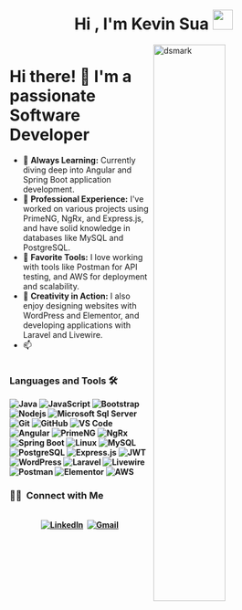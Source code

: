 <h1 align="center"><b>Hi , I'm Kevin Sua </b><img src="https://media.giphy.com/media/hvRJCLFzcasrR4ia7z/giphy.gif" width="35"></h1>
<img alt="dsmark" align="right"  height="50%" width="50%" src="https://c.tenor.com/NzrqQHFBVz8AAAAj/kitty-transparent.gif">
<div style="display: flex; align-items: center;"> <div style="flex: 1;"> <h1>Hi there! 👋 I'm a passionate Software Developer</h1> <ul> <li>🌱 <strong>Always Learning:</strong> Currently diving deep into Angular and Spring Boot application development.</li> <li>💼 <strong>Professional Experience:</strong> I've worked on various projects using PrimeNG, NgRx, and Express.js, and have solid knowledge in databases like MySQL and PostgreSQL.</li> <li>🔧 <strong>Favorite Tools:</strong> I love working with tools like Postman for API testing, and AWS for deployment and scalability.</li> <li>🎨 <strong>Creativity in Action:</strong> I also enjoy designing websites with WordPress and Elementor, and developing applications with Laravel and Livewire.</li> <li>📫 <strong> </div> </div>


### Languages and Tools 🛠 

![Java](http://img.shields.io/badge/-Java-5B4638?style=flat-square&logo=java&logoColor=ffffff)
![JavaScript](https://img.shields.io/badge/-JavaScript-%23F7DF1C?style=flat-square&logo=javascript&logoColor=000000&labelColor=%23F7DF1C&color=%23FFCE5A)
![Bootstrap](https://img.shields.io/badge/-Bootstrap-563D7C?style=flat-square&logo=Bootstrap)
![Nodejs](https://img.shields.io/badge/-Nodejs-339933?style=flat-square&logo=Node.js&logoColor=ffffff)
![Microsoft Sql Server](https://img.shields.io/badge/-Sql%20Server-CC2927?style=flat-square&logo=microsoft-sql-server&logoColor=ffffff)
![Git](https://img.shields.io/badge/-Git-%23F05032?style=flat-square&logo=git&logoColor=%23ffffff)
![GitHub](https://img.shields.io/badge/-GitHub-181717?style=flat-square&logo=github)
![VS Code](http://img.shields.io/badge/-VS%20Code-007ACC?style=flat-square&logo=visual-studio-code&logoColor=ffffff)
![Angular](https://img.shields.io/badge/-Angular-DD0031?style=flat-square&logo=angular&logoColor=white) ![PrimeNG](https://img.shields.io/badge/-PrimeNG-009688?style=flat-square&logo=primeng&logoColor=white) ![NgRx](https://img.shields.io/badge/-NgRx-B7178C?style=flat-square&logo=redux&logoColor=white) ![Spring Boot](https://img.shields.io/badge/-Spring%20Boot-6DB33F?style=flat-square&logo=spring-boot&logoColor=white) ![Linux](https://img.shields.io/badge/-Linux-FCC624?style=flat-square&logo=linux&logoColor=black)
![MySQL](https://img.shields.io/badge/-MySQL-4479A1?style=flat-square&logo=mysql&logoColor=white) ![PostgreSQL](https://img.shields.io/badge/-PostgreSQL-336791?style=flat-square&logo=postgresql&logoColor=white) ![Express.js](https://img.shields.io/badge/-Express.js-000000?style=flat-square&logo=express&logoColor=white) ![JWT](https://img.shields.io/badge/-JWT-000000?style=flat-square&logo=json-web-tokens&logoColor=white) ![WordPress](https://img.shields.io/badge/-WordPress-21759B?style=flat-square&logo=wordpress&logoColor=white) ![Laravel](https://img.shields.io/badge/-Laravel-FF2D20?style=flat-square&logo=laravel&logoColor=white) ![Livewire](https://img.shields.io/badge/-Livewire-4E56A6?style=flat-square&logo=livewire&logoColor=white) ![Postman](https://img.shields.io/badge/-Postman-FF6C37?style=flat-square&logo=postman&logoColor=white)
![Elementor](https://img.shields.io/badge/-Elementor-9146FF?style=flat-square&logo=elementor&logoColor=white) ![AWS](https://img.shields.io/badge/-AWS-232F3E?style=flat-square&logo=amazon-aws&logoColor=white)



<h3> 🤝🏻 &nbsp;Connect with Me </h3> 

<p align="center">
<br>
<a href="https://www.linkedin.com/in/dev-sua/"><img src="https://img.shields.io/badge/linkedin-%230077B5.svg?&style=for-the-badge&logo=linkedin&logoColor=white" alt="LinkedIn" /></a>&nbsp;
<a href="mailto:ksuamartinez@gmail.com?subject=Hola%20Jiji"><img src="https://img.shields.io/badge/gmail-%23D14836.svg?&style=for-the-badge&logo=gmail&logoColor=white" alt="Gmail"/></a>&nbsp;
<!--<a href="https://kkvanonymous.github.io/"><img alt="Website" src="https://img.shields.io/website?style=for-the-badge&up_message=portfolio&url=https%3A%2F%2Fkkvanonymous.github.io%2F"></a>-->
</p>


